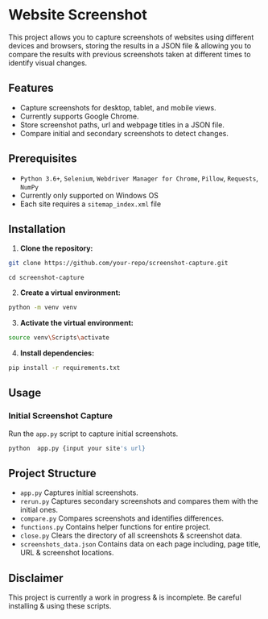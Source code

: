 
# Website Screenshot


This project allows you to capture screenshots of websites using different devices and browsers, storing the results in a JSON file & allowing you to compare the results with previous screenshots taken at different times to identify visual changes.



## Features



- Capture screenshots for desktop, tablet, and mobile views.
- Currently supports Google Chrome.
- Store screenshot paths, url and webpage titles in a JSON file.
- Compare initial and secondary screenshots to detect changes.



## Prerequisites



- ```Python 3.6+```, ```Selenium```, ```Webdriver Manager for Chrome```, ```Pillow```, ```Requests```, ```NumPy```
- Currently only supported on Windows OS
- Each site requires a ```sitemap_index.xml``` file



## Installation



1.  **Clone the repository:**

```sh
git clone https://github.com/your-repo/screenshot-capture.git
```
```
cd screenshot-capture
```



2.  **Create a virtual environment:**

```sh
python -m venv venv
```



3.  **Activate the virtual environment:**

```sh
source venv\Scripts\activate
```




4.  **Install dependencies:**

```sh
pip install -r requirements.txt
```



## Usage



### Initial Screenshot Capture



Run the `app.py` script to capture initial screenshots.



```sh
python  app.py {input your site's url}
```


## Project Structure

- ``` app.py ``` Captures initial screenshots.
- ``` rerun.py ``` Captures secondary screenshots and compares them with the initial ones.
- ``` compare.py ``` Compares screenshots and identifies differences.
- ``` functions.py ``` Contains helper functions for entire project.
- ``` close.py ``` Clears the directory of all screenshots & screenshot data.
- ``` screenshots_data.json ``` Contains data on each page including, page title, URL & screenshot locations.

## Disclaimer

This project is currently a work in progress & is incomplete. Be careful installing & using these scripts.